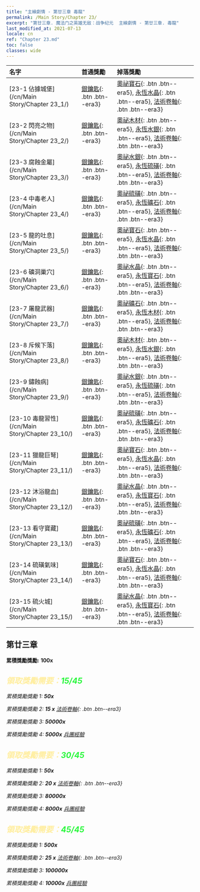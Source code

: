 ```yaml
---
title: "主線劇情 - 第廿三章 毒龍"
permalink: /Main Story/Chapter 23/
excerpt: "第廿三章. 魔法门之英雄无敌：战争纪元  主線劇情 - 第廿三章. 毒龍"
last_modified_at: 2021-07-13
locale: cn
ref: "Chapter 23.md"
toc: false
classes: wide
---
```


  | 名字 |  首通獎勵 | 掉落獎勵 |
  |:------------|:------------|:------------| 
  | [23-1 佔據城堡](/cn/Main Story/Chapter 23_1/) | [銀鑰匙](/cn/Items/con_693/){: .btn .btn--era3} | [奧祕寶石](/cn/Items/mat_79/){: .btn .btn--era5}, [永恆水晶](/cn/Items/mat_73/){: .btn .btn--era5}, [法術卷軸](/cn/Items/con_694/){: .btn .btn--era3} |
  | [23-2 閃亮之物](/cn/Main Story/Chapter 23_2/) | [銀鑰匙](/cn/Items/con_693/){: .btn .btn--era3} | [奧祕木材](/cn/Items/mat_76/){: .btn .btn--era5}, [永恆水銀](/cn/Items/mat_70/){: .btn .btn--era5}, [法術卷軸](/cn/Items/con_694/){: .btn .btn--era3} |
  | [23-3 腐蝕金屬](/cn/Main Story/Chapter 23_3/) | [銀鑰匙](/cn/Items/con_693/){: .btn .btn--era3} | [奧祕水銀](/cn/Items/mat_77/){: .btn .btn--era5}, [永恆硫磺](/cn/Items/mat_71/){: .btn .btn--era5}, [法術卷軸](/cn/Items/con_694/){: .btn .btn--era3} |
  | [23-4 中毒老人](/cn/Main Story/Chapter 23_4/) | [銀鑰匙](/cn/Items/con_693/){: .btn .btn--era3} | [奧祕硫磺](/cn/Items/mat_78/){: .btn .btn--era5}, [永恆礦石](/cn/Items/mat_68/){: .btn .btn--era5}, [法術卷軸](/cn/Items/con_694/){: .btn .btn--era3} |
  | [23-5 龍的吐息](/cn/Main Story/Chapter 23_5/) | [銀鑰匙](/cn/Items/con_693/){: .btn .btn--era3} | [奧祕寶石](/cn/Items/mat_79/){: .btn .btn--era5}, [永恆水晶](/cn/Items/mat_73/){: .btn .btn--era5}, [法術卷軸](/cn/Items/con_694/){: .btn .btn--era3} |
  | [23-6 礦洞巢穴](/cn/Main Story/Chapter 23_6/) | [銀鑰匙](/cn/Items/con_693/){: .btn .btn--era3} | [奧祕水晶](/cn/Items/mat_80/){: .btn .btn--era5}, [永恆寶石](/cn/Items/mat_72/){: .btn .btn--era5}, [法術卷軸](/cn/Items/con_694/){: .btn .btn--era3} |
  | [23-7 屠龍武器](/cn/Main Story/Chapter 23_7/) | [銀鑰匙](/cn/Items/con_693/){: .btn .btn--era3} | [奧祕礦石](/cn/Items/mat_75/){: .btn .btn--era5}, [永恆木材](/cn/Items/mat_69/){: .btn .btn--era5}, [法術卷軸](/cn/Items/con_694/){: .btn .btn--era3} |
  | [23-8 斥候下落](/cn/Main Story/Chapter 23_8/) | [銀鑰匙](/cn/Items/con_693/){: .btn .btn--era3} | [奧祕木材](/cn/Items/mat_76/){: .btn .btn--era5}, [永恆水銀](/cn/Items/mat_70/){: .btn .btn--era5}, [法術卷軸](/cn/Items/con_694/){: .btn .btn--era3} |
  | [23-9 鏽蝕病](/cn/Main Story/Chapter 23_9/) | [銀鑰匙](/cn/Items/con_693/){: .btn .btn--era3} | [奧祕水銀](/cn/Items/mat_77/){: .btn .btn--era5}, [永恆硫磺](/cn/Items/mat_71/){: .btn .btn--era5}, [法術卷軸](/cn/Items/con_694/){: .btn .btn--era3} |
  | [23-10 毒龍習性](/cn/Main Story/Chapter 23_10/) | [銀鑰匙](/cn/Items/con_693/){: .btn .btn--era3} | [奧祕硫磺](/cn/Items/mat_78/){: .btn .btn--era5}, [永恆礦石](/cn/Items/mat_68/){: .btn .btn--era5}, [法術卷軸](/cn/Items/con_694/){: .btn .btn--era3} |
  | [23-11 獵龍巨弩](/cn/Main Story/Chapter 23_11/) | [銀鑰匙](/cn/Items/con_693/){: .btn .btn--era3} | [奧祕寶石](/cn/Items/mat_79/){: .btn .btn--era5}, [永恆水晶](/cn/Items/mat_73/){: .btn .btn--era5}, [法術卷軸](/cn/Items/con_694/){: .btn .btn--era3} |
  | [23-12 沐浴龍血](/cn/Main Story/Chapter 23_12/) | [銀鑰匙](/cn/Items/con_693/){: .btn .btn--era3} | [奧祕水晶](/cn/Items/mat_80/){: .btn .btn--era5}, [永恆寶石](/cn/Items/mat_72/){: .btn .btn--era5}, [法術卷軸](/cn/Items/con_694/){: .btn .btn--era3} |
  | [23-13 看守寶藏](/cn/Main Story/Chapter 23_13/) | [銀鑰匙](/cn/Items/con_693/){: .btn .btn--era3} | [奧祕硫磺](/cn/Items/mat_78/){: .btn .btn--era5}, [永恆礦石](/cn/Items/mat_68/){: .btn .btn--era5}, [法術卷軸](/cn/Items/con_694/){: .btn .btn--era3} |
  | [23-14 硫磺氣味](/cn/Main Story/Chapter 23_14/) | [銀鑰匙](/cn/Items/con_693/){: .btn .btn--era3} | [奧祕寶石](/cn/Items/mat_79/){: .btn .btn--era5}, [永恆水晶](/cn/Items/mat_73/){: .btn .btn--era5}, [法術卷軸](/cn/Items/con_694/){: .btn .btn--era3} |
  | [23-15 硫火城](/cn/Main Story/Chapter 23_15/) | [銀鑰匙](/cn/Items/con_693/){: .btn .btn--era3} | [奧祕水晶](/cn/Items/mat_80/){: .btn .btn--era5}, [永恆寶石](/cn/Items/mat_72/){: .btn .btn--era5}, [法術卷軸](/cn/Items/con_694/){: .btn .btn--era3} |


##  第廿三章

 **累積獎勵獎勵:**  **100x** <i class="fas fa-gem"/>



## <span style="color: #ffeea0">   領取獎勵需要：</span><span style="color: #27f73a">15/45</span>

 累積獎勵獎勵 1:  **50x** <i class="fas fa-gem"/>

 累積獎勵獎勵 2: **15 x** [法術卷軸](/cn/Items/con_694/){: .btn .btn--era3}

 累積獎勵獎勵 3:  **50000x** <i class="fas fa-coins"/>

 累積獎勵獎勵 4:  **5000x** [兵團經驗](/cn/Items/con_902/)



## <span style="color: #ffeea0">   領取獎勵需要：</span><span style="color: #27f73a">30/45</span>

 累積獎勵獎勵 1:  **50x** <i class="fas fa-gem"/>

 累積獎勵獎勵 2: **20 x** [法術卷軸](/cn/Items/con_694/){: .btn .btn--era3}

 累積獎勵獎勵 3:  **80000x** <i class="fas fa-coins"/>

 累積獎勵獎勵 4:  **8000x** [兵團經驗](/cn/Items/con_902/)



## <span style="color: #ffeea0">   領取獎勵需要：</span><span style="color: #27f73a">45/45</span>

 累積獎勵獎勵 1:  **500x** <i class="fas fa-gem"/>

 累積獎勵獎勵 2: **25 x** [法術卷軸](/cn/Items/con_694/){: .btn .btn--era3}

 累積獎勵獎勵 3:  **100000x** <i class="fas fa-coins"/>

 累積獎勵獎勵 4:  **10000x** [兵團經驗](/cn/Items/con_902/)

